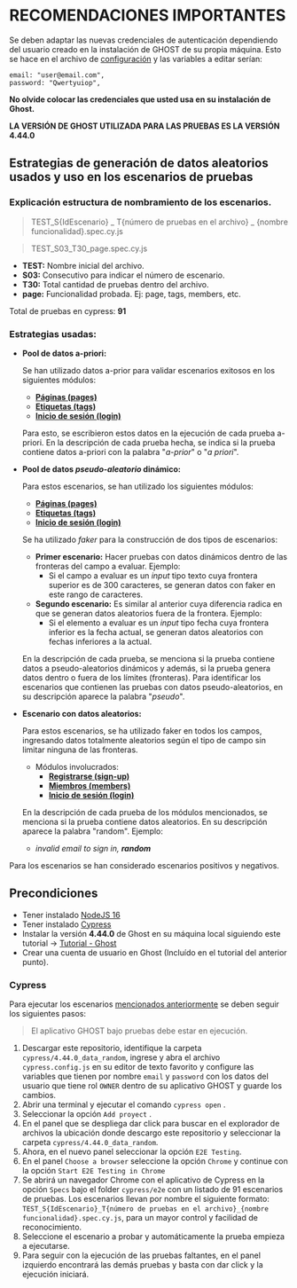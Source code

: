 # RECOMENDACIONES IMPORTANTES

Se deben adaptar las nuevas credenciales de autenticación dependiendo del usuario creado en la instalación de GHOST de su propia máquina. Esto se hace en el archivo de [configuración](https://github.com/fanpay/tsdc_ghost/blob/main/prubas_cypress/cypress.config.js) y las variables a editar serían:

    email: "user@email.com",
    password: "Qwertyuiop",

**No olvide colocar las credenciales que usted usa en su instalación de Ghost.**    

**LA VERSIÓN DE GHOST UTILIZADA PARA LAS PRUEBAS ES LA VERSIÓN 4.44.0**

## Estrategias de generación de datos aleatorios usados y uso en los escenarios de pruebas

### Explicación estructura de nombramiento de los escenarios.

> TEST_S{IdEscenario} _ T{número de pruebas en el archivo} _ {nombre funcionalidad}.spec.cy.js

> TEST_S03_T30_page.spec.cy.js

* **TEST:** Nombre inicial del archivo.
* **S03:** Consecutivo para indicar el número de escenario.
* **T30:** Total cantidad de pruebas dentro del archivo.
* **page:** Funcionalidad probada. Ej: page, tags, members, etc.

Total de pruebas en cypress: **91**

### Estrategias usadas:

* **Pool de datos a-priori:**

    Se han utilizado datos a-prior para validar escenarios exitosos en los siguientes módulos:
    
    - **[Páginas (pages)](https://github.com/fanpay/tsdc_ghost/blob/main/cypress/4.44.0_data_random/cypress/e2e/TEST_S03_T30_page.spec.cy.js)**
    - **[Etiquetas (tags)](https://github.com/fanpay/tsdc_ghost/blob/main/cypress/4.44.0_data_random/cypress/e2e/TEST_S05_T31.spec_tags.cy.js)**
    - **[Inicio de sesión (login)](https://github.com/fanpay/tsdc_ghost/blob/main/cypress/4.44.0_data_random/cypress/e2e/TEST_S01_T07_login.spec.cy.js)**

    Para esto, se escribieron estos datos en la ejecución de cada prueba a-priori. En la descripción de cada prueba hecha, se indica si la prueba contiene datos a-priori con la palabra "*a-prior*" o "*a priori*".

* **Pool de datos *pseudo-aleatorio* dinámico:**

    Para estos escenarios, se han utilizado los siguientes módulos:
    
    * **[Páginas (pages)](https://github.com/fanpay/tsdc_ghost/blob/main/cypress/4.44.0_data_random/cypress/e2e/TEST_S03_T30_page.spec.cy.js)**
    * **[Etiquetas (tags)](https://github.com/fanpay/tsdc_ghost/blob/main/cypress/4.44.0_data_random/cypress/e2e/TEST_S05_T31.spec_tags.cy.js)**
    * **[Inicio de sesión (login)](https://github.com/fanpay/tsdc_ghost/blob/main/cypress/4.44.0_data_random/cypress/e2e/TEST_S01_T07_login.spec.cy.js)**
    
    Se ha utilizado *faker* para la construcción de dos tipos de escenarios:
    - **Primer escenario:** Hacer pruebas con datos dinámicos dentro de las fronteras del campo a evaluar. Ejemplo:
        - Si el campo a evaluar es un *input* tipo texto cuya frontera superior es de 300 caracteres, se generan datos con faker en este rango de caracteres. 
    - **Segundo escenario:** Es similar al anterior cuya diferencia radica en que se generan datos aleatorios fuera de la frontera. Ejemplo:
        - Si el elemento a evaluar es un *input* tipo fecha cuya frontera inferior es la fecha actual, se generan datos aleatorios con fechas inferiores a la actual. 
        
     En la descripción de cada prueba, se menciona si la prueba contiene datos a pseudo-aleatorios dinámicos y además, si la prueba genera datos dentro o fuera de los límites (fronteras).
     Para identificar los escenarios que contienen las pruebas con datos pseudo-aleatorios, en su descripción aparece la palabra "*pseudo*".

* **Escenario con datos aleatorios:**

    Para estos escenarios, se ha utilizado faker en todos los campos, ingresando datos totalmente aleatorios según el tipo de campo sin limitar ninguna de las fronteras. 

    - Módulos involucrados:
        - **[Registrarse (sign-up)](https://github.com/fanpay/tsdc_ghost/blob/main/cypress/4.44.0_data_random/cypress/e2e/TEST_S04_T05_signup.spec.cy.js)**
        - **[Miembros (members)](https://github.com/fanpay/tsdc_ghost/blob/main/cypress/4.44.0_data_random/cypress/e2e/TEST_S02_T18_members.spec.cy.js)**
        - **[Inicio de sesión (login)](https://github.com/fanpay/tsdc_ghost/blob/main/cypress/4.44.0_data_random/cypress/e2e/TEST_S01_T07_login.spec.cy.js)**

    En la descripción de cada prueba de los módulos mencionados, se menciona si la prueba contiene datos aleatorios. En su descripción aparece la palabra "random". Ejemplo:
    - *invalid email to sign in, **random*** 

Para los escenarios se han considerado escenarios positivos y negativos.

## Precondiciones

* Tener instalado [NodeJS 16](https://nodejs.org/en/blog/release/v16.20.0) 
* Tener instalado [Cypress](https://thesoftwaredesignlab.github.io/AutTestingCodelabs/cypress-tutorial/index.html#0)
* Instalar la versión **4.44.0** de Ghost en su máquina local siguiendo este tutorial -> [Tutorial - Ghost](https://www.coursera.org/learn/pruebas-automatizadas-software/ungradedWidget/dNjnt/pruebas-de-regresion-visual)
* Crear una cuenta de usuario en Ghost (Incluído en el tutorial del anterior punto).

### Cypress

Para ejecutar los escenarios [mencionados anteriormente](https://github.com/fanpay/tsdc_ghost/blob/main/README.md) se deben seguir los siguientes pasos:

> El aplicativo GHOST bajo pruebas debe estar en ejecución. 

1. Descargar este repositorio, identifique la carpeta `cypress/4.44.0_data_random`, ingrese y abra el archivo `cypress.config.js` en su editor de texto favorito y configure las variables que tienen por nombre `email` y `password` con los datos del usuario que tiene rol `OWNER` dentro de su aplicativo GHOST y guarde los cambios.
2. Abrir una terminal y ejecutar el comando `cypress open` .
3. Seleccionar la opción `Add proyect` .
4. En el panel que se despliega dar click para buscar en el explorador de archivos la ubicación donde descargo este repositorio y seleccionar la carpeta `cypress/4.44.0_data_random`.
5. Ahora, en el nuevo panel seleccionar la opción `E2E Testing`.
6. En el panel `Choose a browser` seleccione la opción `Chrome` y continue con la opción `Start E2E Testing in Chrome`
7. Se abrirá un navegador Chrome con el aplicativo de Cypress en la opción `Specs` bajo el folder `cypress/e2e` con un listado de 91 escenarios de pruebas. Los escenarios llevan por nombre el siguiente formato: `TEST_S{IdEscenario}_T{número de pruebas en el archivo}_{nombre funcionalidad}.spec.cy.js`, para un mayor control y facilidad de reconocimiento.
8. Seleccione el escenario a probar y automáticamente la prueba empieza a ejecutarse.
9. Para seguir con la ejecución de las pruebas faltantes, en el panel izquierdo encontrará las demás pruebas y basta con dar click y la ejecución iniciará.


